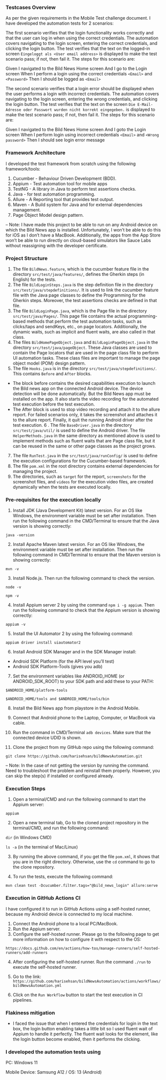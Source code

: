 ### Testcases Overview

As per the given requirements in the Mobile Test challenge document. I have developed the automation tests for 2 scenarios:

The first scenario verifies that the login functionality works correctly and that the user can log in when using the correct credentials.  The automation covers navigating to the login screen, entering the correct credentials, and clicking the login button. The test verifies that the text on the logged-in screen `Eingeloggt als <User email address>` is displayed to make the test scenario pass; if not, then fail it. The steps for this scenario are:

 Given I navigated to the Bild News Home screen
 And I go to the Login screen
 When I perform a login using the correct credentials `<Email>` and `<Password>`
 Then I should be logged as `<Email>`

The second scenario verifies that a login error should be displayed when the user performs a login with incorrect credentials.  The automation covers navigating to the login screen, entering the wrong credentials, and clicking the login button. The test verifies that the text on the screen `Die E-Mail-Adresse oder Passwort wurden nicht korrekt eingegeben.` is displayed to make the test scenario pass; if not, then fail it. The steps for this scenario are:

Given I navigated to the Bild News Home screen
And I goto the Login screen
When I perform login using incorrect credentials `<Email>` and `<Wrong password>`
 Then I should see login error message

### Framework Architecture

I developed the test framework from scratch using the following framework/tools:

1. Cucumber - Behaviour Driven Development (BDD).
2. Appium - Test automation tool for mobile apps
3. TestNG - A library in Java to perform test assertions checks.
4. Java - for test automation programming.  
6. Allure - A Reporting tool that provides test output.
7. Maven - A Build system for Java and for external dependencies management. 
8. Page Object Model design pattern.

– Note: I have made this project to be able to run on any Android device on which the Bild News app is installed. Unfortunately, I won’t be able to do this for iOS as I don’t have a MacBook. Additionally, the apps from the App Store won’t be able to run directly on cloud-based simulators like Sauce Labs without reassigning with the developer certificate.  
 
### Project Structure

1. The file `BildNews.feature`, which is the cucumber feature file in the directory `src/test/java/features/`, defines the Gherkin steps (in English) for the tests.
2. The file `BildLoginSteps.java` is the step definition file in the directory `src/test/java/stepdefinitions/`. It is used to link the cucumber feature file with the Java page classes to define the Programming for the Gherkin steps. Moreover, the test assertions checks are defined in that file.
3. The file  `BildLoginPage.java`, which is the Page file in the directory `src/test/java/Pages/`. This page file contains the actual programming-based methods that perform the test automation tasks, such as clicks/taps and sendKeys, etc., on page locators. Additionally, the dynamic waits, such as implicit and fluent waits, are also called in that class. 
4. The files `BildHomePageObject.java` and `BildLoginPageObject.java` in the directory `src/test/java/pageObject`. These Java classes are used to contain the Page locators that are used in the page class file to perform UI automation tasks. These class files are important to manage the page object model (POM) design pattern.
5. The file `Hooks.java` is in the directory `src/test/java/stepdefinitions/`. This contains `Before` and `After` blocks. 
 - The block before contains the desired capabilities execution to launch the Bild news app on the connected Android device. The device detection will be done automatically. But the Bild News app must be installed on the app. It also starts the video recording for the automated test execution before the test execution.
 - The After block is used to stop video recording and attach it to the allure report. For failed scenarios only, it takes the screenshot and attaches it to the allure report. Finally, it quit the running Android driver after the test execution.
6 . The file `BaseDriver.java` in the directory `src/test/java/util/` is used to define the Android driver. The file `HelperMethods.java` in the same directory as mentioned above is used to implement methods such as fluent waits that are Page class file, but it can be reused in the same or other page classes as the project grows.
7. The file `RunTest.java` in the `src/test/java/runConfig/` is used to define the execution configurations for the Cucumber-based framework.
8. The file `pom.xml` in the root directory contains external dependencies for managing the project.
9. The directories, such as `target` for the report, `screenshots` for the screenshot files, and `videos` for the execution video files, are created dynamically when the tests are executed locally.  


### Pre-requisites for the execution locally

1. Install JDK (Java Development Kit) latest version. For an OS like Windows, the environment variable must be set after installation. Then run the following command in the CMD/Terminal to ensure that the Java version is showing correctly:

`java -version`

2. Install Apache Maven latest version. For an OS like Windows, the environment variable must be set after installation. Then run the following command in CMD/Terminal to ensure that the Maven version is showing correctly:

`mvn -v`

3. Install Node.js. Then run the following command to check the version.

`node -v`

`npm -v`

4. Install Appium server 2 by using the command `npm i -g appium`. Then run the following command to check that the Appium version is showing correctly:

`appium -v`

5. Install the UI Automator 2 by using the following command:

`appium driver install uiautomator2`

6. Install Android SDK Manager and in the SDK Manager install:
 - Android SDK Platform (for the API level you’ll test)
 - Android SDK Platform-Tools (gives you adb)

7. Set the environment variables like ANDROID_HOME (or ANDROID_SDK_ROOT) to your SDK path and add these to your PATH:

`$ANDROID_HOME/platform-tools`

`$ANDROID_HOME/tools and $ANDROID_HOME/tools/bin`

8. Install the Bild News app from playstore in the Android Mobile.

9. Connect that Android phone to the Laptop, Computer, or MacBook via cable.

10. Run the command in CMD/Terminal `adb devices`. Make sure that the connected device UDID is shown.

11. Clone the project from my GitHub repo using the following command:

`git clone https://github.com/harisehsan/bildNewsAutomation.git`

– Note: In the case of not getting the version by running the command. Need to troubleshoot the problem and reinstall them properly. However, you can skip the step(s) if installed or configured already. 

 
### Execution Steps

1. Open a terminal/CMD and run the following command to start the Appium server:

`appium`

2. Open a new terminal tab, Go to the cloned project repository in the terminal/CMD, and run the following command: 

`dir` (in Windows CMD) 

`ls -a` (in the terminal of Mac/Linux)

3. By running the above command, if you get the file `pom.xml`, it shows that you are in the right directory. Otherwise, use the `cd` command to go to the clone repository.  

4. To run the tests, execute the following command:

`mvn clean test -Dcucumber.filter.tags="@bild_news_login" allure:serve`

### Execution in GitHub Actions CI
I have configured it to run in GitHub Actions using a self-hosted runner, because my Android device is connected to my local machine. 

1. Connect the Android phone to a local PC/MacBook.
2. Run the Appium server.
3. Configure the self-hosted runner. Please go to the following page to get more information on how to configure it with respect to the OS:

`https://docs.github.com/en/actions/how-tos/manage-runners/self-hosted-runners/add-runners`

4. After configuring the self-hosted runner. Run the command `./run` to execute the self-hosted runner.

5. Go to the link: `https://github.com/harisehsan/bildNewsAutomation/actions/workflows/bildNewsAutomation.yml`  

6. Click on the `Run Workflow` button to start the test execution in CI pipelines. 

### Flakiness mitigation

- I faced the issue that when I entered the credentials for login in the text box, the login button enabling takes a little bit so I used fluent wait of Appium to handle it perfectly. The fluent wait looks for the element, like the login button become enabled, then it performs the clicking.


### I developed the automation tests using

PC: Windows 11

Mobile Device: Samsung A12 / OS: 13 (Android)



